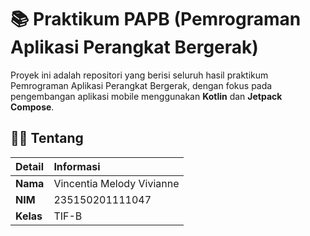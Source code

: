 # 📚 Praktikum PAPB (Pemrograman Aplikasi Perangkat Bergerak)

Proyek ini adalah repositori yang berisi seluruh hasil praktikum Pemrograman Aplikasi Perangkat Bergerak, dengan fokus pada pengembangan aplikasi mobile menggunakan **Kotlin** dan **Jetpack Compose**.

## 🧑‍🎓 Tentang

| Detail | Informasi |
| :--- | :--- |
| **Nama** | Vincentia Melody Vivianne |
| **NIM** | 235150201111047 |
| **Kelas** | TIF-B |
